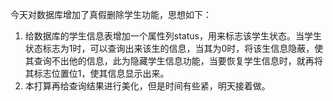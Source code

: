今天对数据库增加了真假删除学生功能，思想如下：
1. 给数据库的学生信息表增加一个属性列status，用来标志该学生状态。当学生状态标志为1时，可以查询出来该生的信息，当其为0时，将该生信息隐蔽，使其查询不出他的信息，此为隐藏学生信息功能，当要恢复学生信息时，就再将其标志位置位1，使其信息显示出来。
2. 本打算再给查询结果进行美化，但是时间有些紧，明天接着做。
